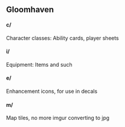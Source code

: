 ## Gloomhaven

#### c/

Character classes: Ability cards, player sheets

#### i/

Equipment: Items and such

#### e/

Enhancement icons, for use in decals

#### m/

Map tiles, no more imgur converting to jpg

